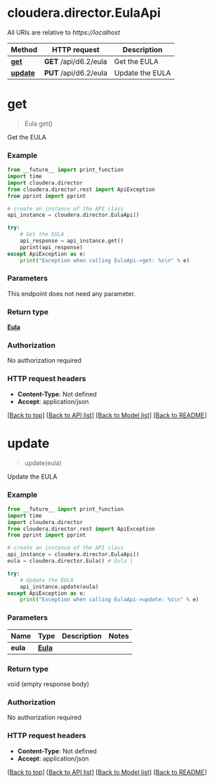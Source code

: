 # cloudera.director.EulaApi

All URIs are relative to *https://localhost*

Method | HTTP request | Description
------------- | ------------- | -------------
[**get**](EulaApi.md#get) | **GET** /api/d6.2/eula | Get the EULA
[**update**](EulaApi.md#update) | **PUT** /api/d6.2/eula | Update the EULA


# **get**
> Eula get()

Get the EULA



### Example
```python
from __future__ import print_function
import time
import cloudera.director
from cloudera.director.rest import ApiException
from pprint import pprint

# create an instance of the API class
api_instance = cloudera.director.EulaApi()

try:
    # Get the EULA
    api_response = api_instance.get()
    pprint(api_response)
except ApiException as e:
    print("Exception when calling EulaApi->get: %s\n" % e)
```

### Parameters
This endpoint does not need any parameter.

### Return type

[**Eula**](Eula.md)

### Authorization

No authorization required

### HTTP request headers

 - **Content-Type**: Not defined
 - **Accept**: application/json

[[Back to top]](#) [[Back to API list]](../README.md#documentation-for-api-endpoints) [[Back to Model list]](../README.md#documentation-for-models) [[Back to README]](../README.md)

# **update**
> update(eula)

Update the EULA



### Example
```python
from __future__ import print_function
import time
import cloudera.director
from cloudera.director.rest import ApiException
from pprint import pprint

# create an instance of the API class
api_instance = cloudera.director.EulaApi()
eula = cloudera.director.Eula() # Eula | 

try:
    # Update the EULA
    api_instance.update(eula)
except ApiException as e:
    print("Exception when calling EulaApi->update: %s\n" % e)
```

### Parameters

Name | Type | Description  | Notes
------------- | ------------- | ------------- | -------------
 **eula** | [**Eula**](Eula.md)|  | 

### Return type

void (empty response body)

### Authorization

No authorization required

### HTTP request headers

 - **Content-Type**: Not defined
 - **Accept**: application/json

[[Back to top]](#) [[Back to API list]](../README.md#documentation-for-api-endpoints) [[Back to Model list]](../README.md#documentation-for-models) [[Back to README]](../README.md)

